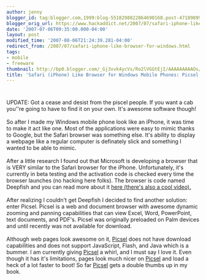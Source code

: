 ```yaml
---
author: jenny
blogger_id: tag:blogger.com,1999:blog-5518298822864690168.post-4718989973031591626
blogger_orig_url: https://www.hackaddict.net/2007/07/safari-iphone-like-browser-for-windows.html
date: '2007-07-06T09:35:00.000-04:00'
layout: post
modified_time: '2007-08-06T21:24:39.281-04:00'
redirect_from: /2007/07/safari-iphone-like-browser-for-windows.html
tags:
- mobile
- freeware
thumbnail: http://bp0.blogger.com/_Gj3xvk4ycVs/Ro2lVGGtEjI/AAAAAAAAAOs/1ShmLpM37cg/s72-c/proviewer_zoom.gif
title: 'Safari (iPhone) Like Browser for Windows Mobile Phones: Picsel'
---
```


<img alt="" border="0" id="BLOGGER_PHOTO_ID_5083901336205726258" src="{{ site.url }}/assets/images/2007-07-06-image-0000.gif" style="margin: 0px auto 10px; display: block; text-align: center; "/><br/>UPDATE: Got a cease and desist from the piscel people.  If you want a cab you''re going to have to find it on your own.  It's awesome software though!<br/><br/>So after I made my Windows mobile phone look like an iPhone, it was time to make it act like one.  Most of the applications were easy to mimic thanks to Google, but the Safari browser was something else.  It's ability to display a webpage like a regular computer is definately slick and something I wanted to be able to mimic.<br/><br/>After a little research I found out that Microsoft is developing a browser that is VERY similar to the Safari browser for the iPhone.  Unfortunately, it's currently in beta testing and the activation code is checked every time the browser launches (no hacking here folks).  The browser is code named Deepfish and you can read more about it <a href="http://on10.net/Blogs/larry/exclusive-video-new-mobile-web-browser--deepfish/">here (there's also a cool video).</a><br/><br/>After realizing I couldn't get Deepfish I decided to find another solution: enter Picsel.    Picsel is a web and  document  browser with awesome dynamic zooming  and panning capabilities that can view Excel, Word, PowerPoint, text documents,  and PDF's.   Picsel was originally preloaded on Palm devices and until recently was not available for download.<br/><br/>Although web pages look awesome on it, <a href="http://www.picsel.com/index.php/solutions/view/C11/">Picsel</a> does not have download capabilities and does not support  JavaScript, Flash, and Java which is a bummer.  I am currently giving <a href="http://www.picsel.com/index.php/solutions/view/C11/">Picsel</a> a whirl, and I must say I love it. Even though it has it's limitations, pages look much nicer on <a href="http://www.picsel.com/index.php/solutions/view/C11/">Picsel</a> and load a heck of a lot faster to boot!  So far <a href="http://www.picsel.com/index.php/solutions/view/C11/">Picsel</a> gets a double thumbs up in my book.<a href="http://www.divshare.com/download/1164926-d2f"><br/></a>